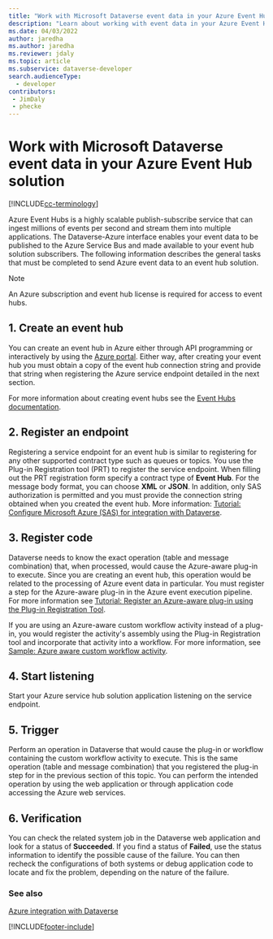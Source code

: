 ```yaml
---
title: "Work with Microsoft Dataverse event data in your Azure Event Hub solution (Dataverse) | Microsoft Docs"
description: "Learn about working with event data in your Azure Event Hub solution."
ms.date: 04/03/2022
author: jaredha
ms.author: jaredha
ms.reviewer: jdaly
ms.topic: article
ms.subservice: dataverse-developer
search.audienceType: 
  - developer
contributors:
 - JimDaly
 - phecke
---
```


# Work with Microsoft Dataverse event data in your Azure Event Hub solution

[!INCLUDE[cc-terminology](includes/cc-terminology.md)]

Azure Event Hubs is a highly scalable publish-subscribe service that can ingest millions of events per second and stream them into multiple applications. The Dataverse-Azure interface enables your event data to be published to the Azure Service Bus and made available to your event hub solution subscribers. The following information describes the general tasks that must be completed to send Azure event data to an event hub solution.  
  
> [!NOTE]
> An Azure subscription and event hub license is required for access to event hubs.
  
## 1. Create an event hub

You can create an event hub in Azure either through API programming  or interactively by using the [Azure portal](https://portal.azure.com/). Either way, after creating your event hub you must obtain a copy of the event hub connection string and provide that string when registering the Azure service endpoint detailed in the next section.  

For more information about creating event hubs see the [Event Hubs documentation](/azure/event-hubs/).
  
## 2. Register an endpoint

Registering a service endpoint for an event hub is similar to registering for any other supported contract type such as queues or topics. You use the Plug-in Registration tool (PRT) to register the service endpoint.  When filling out the PRT registration form specify a contract type of **Event Hub**. For the message body format, you can choose **XML** or **JSON**. In addition, only SAS authorization is permitted and you must provide the connection string obtained when you created the event hub. More information: [Tutorial: Configure Microsoft Azure (SAS) for integration with Dataverse](walkthrough-configure-azure-sas-integration.md).  
  
## 3. Register code

Dataverse needs to know the exact operation (table and message combination) that, when processed, would cause the Azure-aware plug-in to execute. Since you are creating an event hub, this operation would be related to the processing of Azure event data in particular. You must register a step for the Azure-aware plug-in in the Azure event execution pipeline.  For more information see  [Tutorial: Register an Azure-aware plug-in using the Plug-in Registration Tool](walkthrough-register-azure-aware-plug-in-using-plug-in-registration-tool.md).  

If you are using an Azure-aware custom workflow activity instead of a plug-in, you would register the activity's assembly using the Plug-in Registration tool and incorporate that activity into a workflow. For more information, see [Sample: Azure aware custom workflow activity](org-service/samples/azure-aware-custom-workflow-activity.md).
  
## 4. Start listening

Start your Azure service hub solution application listening on the service endpoint.  
  
## 5. Trigger

Perform an operation in Dataverse that would cause the plug-in or workflow containing the custom workflow activity to execute. This is the same operation (table and message combination) that you registered the plug-in step for in the previous section of this topic. You can perform the intended operation by using the web application or through application code accessing the Azure web services.  
  
## 6. Verification

You can check the related system job in the Dataverse web application and look for a status of **Succeeded**. If you find a status of **Failed**, use the status information to identify the possible cause of the failure. You can then recheck the configurations of both systems or debug application code to locate and fix the problem, depending on the nature of the failure.  
  
### See also

[Azure integration with Dataverse](azure-integration.md)

[!INCLUDE[footer-include](../../includes/footer-banner.md)]
